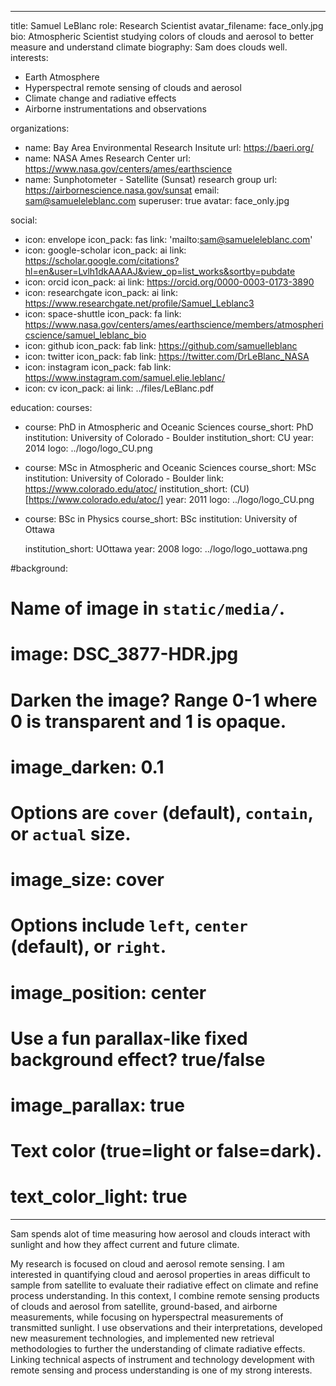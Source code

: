 
---
title: Samuel LeBlanc
role: Research Scientist
avatar_filename: face_only.jpg
bio: Atmospheric Scientist studying colors of clouds and aerosol to better
  measure and understand climate
biography: Sam does clouds well.
interests:
  - Earth Atmosphere
  - Hyperspectral remote sensing of clouds and aerosol
  - Climate change and radiative effects
  - Airborne instrumentations and observations

organizations:
  - name: Bay Area Environmental Research Insitute
    url: https://baeri.org/
  - name: NASA Ames Research Center
    url: https://www.nasa.gov/centers/ames/earthscience
  - name: Sunphotometer - Satellite (Sunsat) research group
    url: https://airbornescience.nasa.gov/sunsat
email: sam@samueleleblanc.com
superuser: true
avatar: face_only.jpg

social:
  - icon: envelope
    icon_pack: fas
    link: 'mailto:sam@samueleleblanc.com'
  - icon: google-scholar
    icon_pack: ai
    link: https://scholar.google.com/citations?hl=en&user=Lvlh1dkAAAAJ&view_op=list_works&sortby=pubdate
  - icon: orcid
    icon_pack: ai
    link: https://orcid.org/0000-0003-0173-3890
  - icon: researchgate
    icon_pack: ai
    link: https://www.researchgate.net/profile/Samuel_Leblanc3
  - icon: space-shuttle
    icon_pack: fa
    link: https://www.nasa.gov/centers/ames/earthscience/members/atmosphericscience/samuel_leblanc_bio
  - icon: github
    icon_pack: fab
    link: https://github.com/samuelleblanc
  - icon: twitter
    icon_pack: fab
    link: https://twitter.com/DrLeBlanc_NASA
  - icon: instagram
    icon_pack: fab
    link: https://www.instagram.com/samuel.elie.leblanc/
  - icon: cv
    icon_pack: ai
    link: ../files/LeBlanc.pdf

education:
  courses:
  - course: PhD in Atmospheric and Oceanic Sciences
    course_short: PhD
    institution: University of Colorado - Boulder
    institution_short: CU
    year: 2014
    logo: ../logo/logo_CU.png
  - course: MSc in Atmospheric and Oceanic Sciences
    course_short: MSc
    institution: University of Colorado - Boulder
    link: https://www.colorado.edu/atoc/
    institution_short: (CU)[https://www.colorado.edu/atoc/]
    year: 2011
    logo: ../logo/logo_CU.png
  - course: BSc in Physics
    course_short: BSc
    institution: University of Ottawa

    institution_short: UOttawa
    year: 2008
    logo: ../logo/logo_uottawa.png

#background:
  # Name of image in `static/media/`.
#  image: DSC_3877-HDR.jpg
  # Darken the image? Range 0-1 where 0 is transparent and 1 is opaque.
#  image_darken: 0.1
  #  Options are `cover` (default), `contain`, or `actual` size.
#  image_size: cover
  # Options include `left`, `center` (default), or `right`.
#  image_position: center
  # Use a fun parallax-like fixed background effect? true/false
#  image_parallax: true
  # Text color (true=light or false=dark).
#  text_color_light: true
---

Sam spends alot of time measuring how aerosol and clouds interact with sunlight and how they affect current and future climate.

My research is focused on cloud and aerosol remote sensing. I am interested in quantifying cloud and aerosol properties in areas difficult to sample from satellite to evaluate their radiative effect on climate and refine process understanding. In this context, I combine remote sensing products of clouds and aerosol from satellite, ground-based, and airborne measurements, while focusing on hyperspectral measurements of transmitted sunlight. I use observations and their interpretations, developed new measurement technologies, and implemented new retrieval methodologies to further the understanding of climate radiative effects. Linking technical aspects of instrument and technology development with remote sensing and process understanding is one of my strong interests. 
